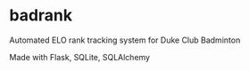 # badrank
Automated ELO rank tracking system for Duke Club Badminton

Made with Flask, SQLite, SQLAlchemy
